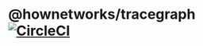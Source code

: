 # @hownetworks/tracegraph [![CircleCI](https://circleci.com/gh/HowNetWorks/tracegraph.svg?style=svg)](https://circleci.com/gh/HowNetWorks/tracegraph)
